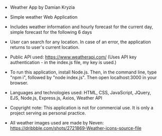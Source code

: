  * Weather App by Damian Kryzia
 * Simple weather Web Application
 * Includes weather information and hourly forecast for the current day, simple forecast for the following 6 days
 * User can search for any location. In case of an error, the application returns to user's current location.
 * Public API used: https://www.weatherapi.com/ (Uses API key authentication - in the index.js file, my key is used.)
   
 * To run this application, install Node.js. Then, in the command line, type "npm i", followed by "node index.js". Then open localhost:3000 in your browser.
   
 * Languages and technologies used: HTML, CSS, JavaScript, JQuery, EJS, Node.js, Express.js, Axios, Weather API
   
 * Copyright note: This application is not for commercial use. It is only a project serving as personal practice.
 * All weather images used are made by Neven: https://dribbble.com/shots/2721869-Weather-icons-source-file
